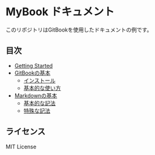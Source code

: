 # MyBook ドキュメント

このリポジトリはGitBookを使用したドキュメントの例です。

## 目次

- [Getting Started](README.md)
- [GitBookの基本](basics/index.md)
  - [インストール](basics/install.md)
  - [基本的な使い方](basics/usage.md)
- [Markdownの基本](markdown/index.md)
  - [基本的な記法](markdown/basic.md)
  - [特殊な記法](markdown/advanced.md)

## ライセンス

MIT License

